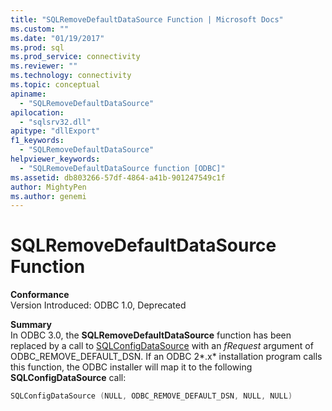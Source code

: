 ```yaml
---
title: "SQLRemoveDefaultDataSource Function | Microsoft Docs"
ms.custom: ""
ms.date: "01/19/2017"
ms.prod: sql
ms.prod_service: connectivity
ms.reviewer: ""
ms.technology: connectivity
ms.topic: conceptual
apiname: 
  - "SQLRemoveDefaultDataSource"
apilocation: 
  - "sqlsrv32.dll"
apitype: "dllExport"
f1_keywords: 
  - "SQLRemoveDefaultDataSource"
helpviewer_keywords: 
  - "SQLRemoveDefaultDataSource function [ODBC]"
ms.assetid: db803266-57df-4864-a41b-901247549c1f
author: MightyPen
ms.author: genemi
---
```

# SQLRemoveDefaultDataSource Function
**Conformance**  
 Version Introduced: ODBC 1.0, Deprecated  
  
 **Summary**  
 In ODBC 3.0, the **SQLRemoveDefaultDataSource** function has been replaced by a call to [SQLConfigDataSource](../../../odbc/reference/syntax/sqlconfigdatasource-function.md) with an *fRequest* argument of ODBC_REMOVE_DEFAULT_DSN. If an ODBC 2*.x* installation program calls this function, the ODBC installer will map it to the following **SQLConfigDataSource** call:  
  
```cpp  
SQLConfigDataSource (NULL, ODBC_REMOVE_DEFAULT_DSN, NULL, NULL)  
```
